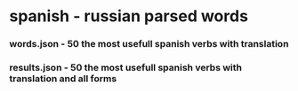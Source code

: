# spanish - russian parsed words
### words.json - 50 the most usefull spanish verbs with translation
### results.json - 50 the most usefull spanish verbs with translation and all forms